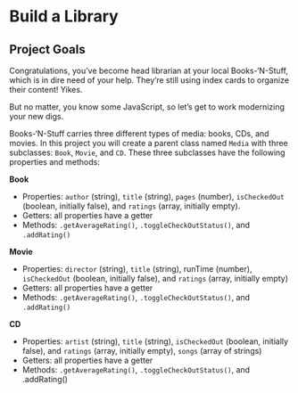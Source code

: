 ﻿# Build a Library

## Project Goals
Congratulations, you’ve become head librarian at your local Books-‘N-Stuff, which is in dire need of your help. They’re still using index cards to organize their content! Yikes.

But no matter, you know some JavaScript, so let’s get to work modernizing your new digs.

Books-‘N-Stuff carries three different types of media: books, CDs, and movies. In this project you will create a parent class named `Media` with three subclasses: `Book`, `Movie`, and `CD`. These three subclasses have the following properties and methods:

**Book**
* Properties: `author` (string), `title` (string), `pages` (number), `isCheckedOut` (boolean, initially false), and `ratings` (array, initially empty).
* Getters: all properties have a getter
* Methods: `.getAverageRating()`, `.toggleCheckOutStatus()`, and `.addRating()`

**Movie**
* Properties: `director` (string), `title` (string), runTime (number), `isCheckedOut` (boolean, initially false), and `ratings` (array, initially empty)
* Getters: all properties have a getter
* Methods: `.getAverageRating()`, `.toggleCheckOutStatus()`, and `.addRating()`

**CD**
* Properties: `artist` (string), `title` (string), `isCheckedOut` (boolean, initially false), and `ratings` (array, initially empty), `songs` (array of strings)
* Getters: all properties have a getter
* Methods: `.getAverageRating()`, `.toggleCheckOutStatus()`, and .addRating()